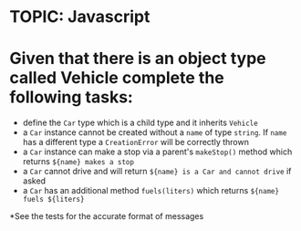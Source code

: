 # TOPIC: Javascript

# Given that there is an object type called Vehicle complete the following tasks:
 
 - define the `Car` type which is a child type and it inherits `Vehicle` 
 - a `Car` instance cannot be created without a `name` of type `string`. If `name` has a different type a `CreationError` will be correctly thrown
 - a `Car` instance can make a stop via a parent's `makeStop()` method which returns `${name} makes a stop`
 - a `Car` cannot drive and will return `${name} is a Car and cannot drive` if asked
 - a `Car` has an additional method `fuels(liters)` which returns `${name} fuels ${liters}`

*See the tests for the accurate format of messages



